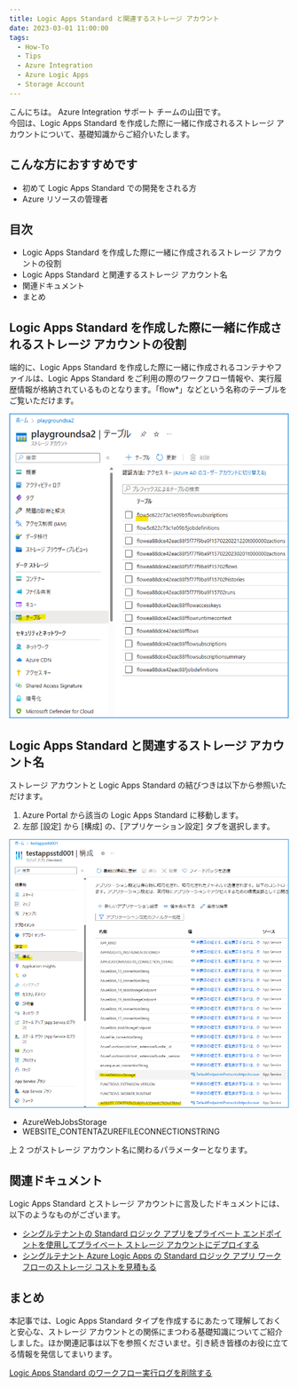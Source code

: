 ```yaml
---
title: Logic Apps Standard と関連するストレージ アカウント
date: 2023-03-01 11:00:00
tags:
  - How-To
  - Tips
  - Azure Integration
  - Azure Logic Apps 
  - Storage Account
---
```


こんにちは。  Azure Integration サポート チームの山田です。  
今回は、Logic Apps Standard を作成した際に一緒に作成されるストレージ アカウントについて、基礎知識からご紹介いたします。

<!-- more -->

## こんな方におすすめです
- 初めて Logic Apps Standard での開発をされる方
- Azure リソースの管理者

## 目次
- Logic Apps Standard を作成した際に一緒に作成されるストレージ アカウントの役割
- Logic Apps Standard と関連するストレージ アカウント名
- 関連ドキュメント
- まとめ

## Logic Apps Standard を作成した際に一緒に作成されるストレージ アカウントの役割

端的に、Logic Apps Standard を作成した際に一緒に作成されるコンテナやファイルは、Logic Apps Standard をご利用の際のワークフロー情報や、実行履歴情報が格納されているものとなります。「flow*」などという名称のテーブルをご覧いただけます。

![](StandardLogicApps-StorageAccount/StandardLogicApps-StorageAccount-1.png)

## Logic Apps Standard と関連するストレージ アカウント名

ストレージ アカウントと Logic Apps Standard の結びつきは以下から参照いただけます。

1. Azure Portal から該当の Logic Apps Standard に移動します。
2. 左部 [設定] から [構成] の、[アプリケーション設定] タブを選択します。 

![](StandardLogicApps-StorageAccount/StandardLogicApps-StorageAccount-2.png)

- AzureWebJobsStorage
- WEBSITE_CONTENTAZUREFILECONNECTIONSTRING

上 2 つがストレージ アカウント名に関わるパラメーターとなります。

## 関連ドキュメント

Logic Apps Standard とストレージ アカウントに言及したドキュメントには、以下のようなものがございます。

- [シングルテナントの Standard ロジック アプリをプライベート エンドポイントを使用してプライベート ストレージ アカウントにデプロイする](https://learn.microsoft.com/ja-jp/azure/logic-apps/deploy-single-tenant-logic-apps-private-storage-account)
- [シングルテナント Azure Logic Apps の Standard ロジック アプリ ワークフローのストレージ コストを見積もる](https://learn.microsoft.com/ja-jp/azure/logic-apps/estimate-storage-costs)

## まとめ

本記事では、Logic Apps Standard タイプを作成するにあたって理解しておくと安心な、ストレージ アカウントとの関係にまつわる基礎知識についてご紹介しました。ほか関連記事は以下を参照くださいませ。引き続き皆様のお役に立てる情報を発信してまいります。

[Logic Apps Standard のワークフロー実行ログを削除する](https://jpazinteg.github.io/blog/LogicApps/FlowHistoryClearner/)
